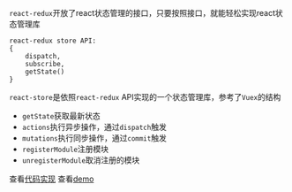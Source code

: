 `react-redux`开放了react状态管理的接口，只要按照接口，就能轻松实现react状态管理库
```
react-redux store API:
{
    dispatch,
    subscribe,
    getState()
}
```

`react-store`是依照`react-redux` API实现的一个状态管理库，参考了`Vuex`的结构

* `getState`获取最新状态
* `actions`执行异步操作，通过`dispatch`触发
* `mutations`执行同步操作，通过`commit`触发
* `registerModule`注册模块
* `unregisterModule`取消注册的模块

查看[代码实现](src/index.ts)
查看[demo](https://github.com/w-rudolph/react-store-demo)
